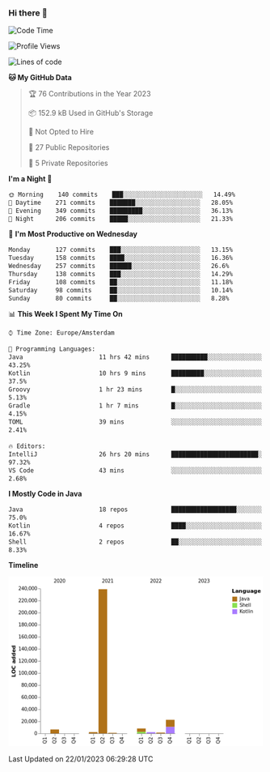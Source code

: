 ### Hi there 👋


<!--START_SECTION:waka-->
![Code Time](http://img.shields.io/badge/Code%20Time-2%2C917%20hrs%209%20mins-blue)

![Profile Views](http://img.shields.io/badge/Profile%20Views-4-blue)

![Lines of code](https://img.shields.io/badge/From%20Hello%20World%20I%27ve%20Written-283%20Thousand%20lines%20of%20code-blue)

**🐱 My GitHub Data** 

> 🏆 76 Contributions in the Year 2023
 > 
> 📦 152.9 kB Used in GitHub's Storage 
 > 
> 🚫 Not Opted to Hire
 > 
> 📜 27 Public Repositories 
 > 
> 🔑 5 Private Repositories  
 > 
**I'm a Night 🦉** 

```text
🌞 Morning    140 commits    ███░░░░░░░░░░░░░░░░░░░░░░   14.49% 
🌆 Daytime    271 commits    ███████░░░░░░░░░░░░░░░░░░   28.05% 
🌃 Evening    349 commits    █████████░░░░░░░░░░░░░░░░   36.13% 
🌙 Night      206 commits    █████░░░░░░░░░░░░░░░░░░░░   21.33%

```
📅 **I'm Most Productive on Wednesday** 

```text
Monday       127 commits    ███░░░░░░░░░░░░░░░░░░░░░░   13.15% 
Tuesday      158 commits    ████░░░░░░░░░░░░░░░░░░░░░   16.36% 
Wednesday    257 commits    ██████░░░░░░░░░░░░░░░░░░░   26.6% 
Thursday     138 commits    ███░░░░░░░░░░░░░░░░░░░░░░   14.29% 
Friday       108 commits    ██░░░░░░░░░░░░░░░░░░░░░░░   11.18% 
Saturday     98 commits     ██░░░░░░░░░░░░░░░░░░░░░░░   10.14% 
Sunday       80 commits     ██░░░░░░░░░░░░░░░░░░░░░░░   8.28%

```


📊 **This Week I Spent My Time On** 

```text
⌚︎ Time Zone: Europe/Amsterdam

💬 Programming Languages: 
Java                     11 hrs 42 mins      ██████████░░░░░░░░░░░░░░░   43.25% 
Kotlin                   10 hrs 9 mins       █████████░░░░░░░░░░░░░░░░   37.5% 
Groovy                   1 hr 23 mins        █░░░░░░░░░░░░░░░░░░░░░░░░   5.13% 
Gradle                   1 hr 7 mins         █░░░░░░░░░░░░░░░░░░░░░░░░   4.15% 
TOML                     39 mins             ░░░░░░░░░░░░░░░░░░░░░░░░░   2.41%

🔥 Editors: 
IntelliJ                 26 hrs 20 mins      ████████████████████████░   97.32% 
VS Code                  43 mins             ░░░░░░░░░░░░░░░░░░░░░░░░░   2.68%

```

**I Mostly Code in Java** 

```text
Java                     18 repos            ██████████████████░░░░░░░   75.0% 
Kotlin                   4 repos             ████░░░░░░░░░░░░░░░░░░░░░   16.67% 
Shell                    2 repos             ██░░░░░░░░░░░░░░░░░░░░░░░   8.33%

```


**Timeline**

![Chart not found](https://raw.githubusercontent.com/powercasgamer/powercasgamer/master/charts/bar_graph.png) 


 Last Updated on 22/01/2023 06:29:28 UTC
<!--END_SECTION:waka-->
